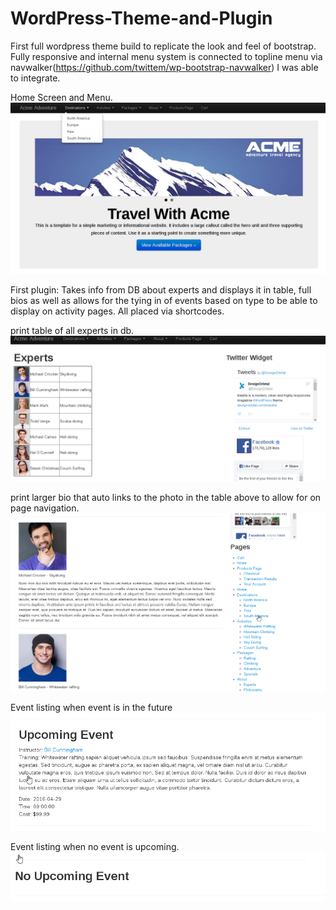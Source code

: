 # WordPress-Theme-and-Plugin

First full wordpress theme build to replicate the look and feel of bootstrap. Fully responsive and internal menu system is connected to topline menu via navwalker(https://github.com/twittem/wp-bootstrap-navwalker) I was able to integrate. 

Home Screen and Menu.
![Screenshot 1](screens/screen1.png)

First plugin: Takes info from DB about experts and displays it in table, full bios as well as allows for the tying in of events based on type to be able to display on activity pages. All placed via shortcodes.

print table of all experts in db.
![Screenshot 2](screens/screen2.png)

print larger bio that auto links to the photo in the table above to allow for on page navigation.
![Screenshot 3](screens/screen3.png)

Event listing when event is in the future
![Screenshot 4](screens/screen4.png)

Event listing when no event is upcoming.
![Screenshot 5](screens/screen5.png)
